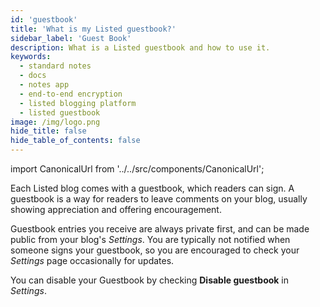 ```yaml
---
id: 'guestbook'
title: 'What is my Listed guestbook?'
sidebar_label: 'Guest Book'
description: What is a Listed guestbook and how to use it.
keywords:
  - standard notes
  - docs
  - notes app
  - end-to-end encryption
  - listed blogging platform
  - listed guestbook
image: /img/logo.png
hide_title: false
hide_table_of_contents: false
---
```


<!-- Copied from https://standardnotes.org/help/65/what-is-my-listed-guestbook -->

import CanonicalUrl from '../../src/components/CanonicalUrl';

<CanonicalUrl
 canonicalUrl="https://standardnotes.org/help/65/what-is-my-listed-guestbook"
/>

Each Listed blog comes with a guestbook, which readers can sign. A guestbook is a way for readers to leave comments on your blog, usually showing appreciation and offering encouragement.

Guestbook entries you receive are always private first, and can be made public from your blog's _Settings_. You are typically not notified when someone signs your guestbook, so you are encouraged to check your _Settings_ page occasionally for updates.

You can disable your Guestbook by checking **Disable guestbook** in _Settings_.
